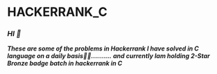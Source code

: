# HACKERRANK_C
### ***HI 👋***
***These are some of the problems in Hackerrank I have solved in C language on a daily basis👨‍💻..........***
***and currently Iam holding 2-Star Bronze badge batch in hackerrank in C***
 

